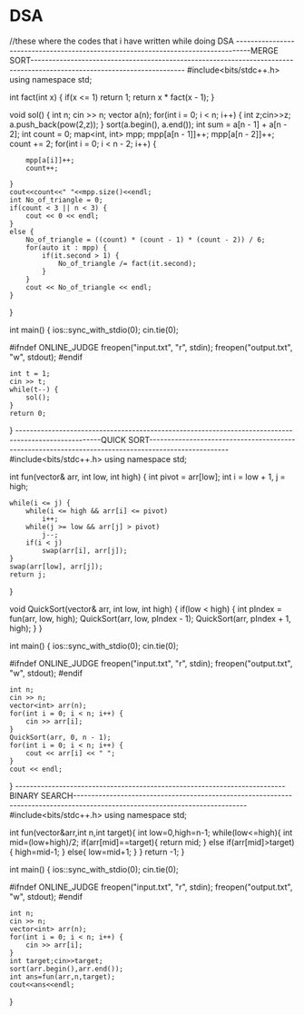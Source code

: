 # DSA
//these where the codes that i have written while doing DSA
----------------------------------------------------------------------------------MERGE SORT------------------------------------------------------------------------------------------------------------------------
#include<bits/stdc++.h>
using namespace std;

int fact(int x) {
    if(x <= 1)
        return 1;
    return x * fact(x - 1);
}

void sol() {
    int n;
    cin >> n;
    vector<int> a(n);
    for(int i = 0; i < n; i++) {
        int z;cin>>z;
        a.push_back(pow(2,z));
    }
    sort(a.begin(), a.end());
    int sum = a[n - 1] + a[n - 2];
    int count = 0;
    map<int, int> mpp;
    mpp[a[n - 1]]++;
    mpp[a[n - 2]]++;
    count += 2;
    for(int i = 0; i < n - 2; i++) {
    
        mpp[a[i]]++;
        count++;
        
    }
    cout<<count<<" "<<mpp.size()<<endl;
    int No_of_triangle = 0;
    if(count < 3 || n < 3) {
        cout << 0 << endl;
    }
    else {
        No_of_triangle = ((count) * (count - 1) * (count - 2)) / 6;
        for(auto it : mpp) {
            if(it.second > 1) {
                No_of_triangle /= fact(it.second);
            }
        }
        cout << No_of_triangle << endl;
    }
}

int main() {
    ios::sync_with_stdio(0);
    cin.tie(0);

#ifndef ONLINE_JUDGE
    freopen("input.txt", "r", stdin);
    freopen("output.txt", "w", stdout);
#endif

    int t = 1;
    cin >> t;
    while(t--) {
        sol();
    }
    return 0;
}
-----------------------------------------------------------------------------------------------------QUICK SORT----------------------------------------------------------------------------------------------------
#include<bits/stdc++.h>
using namespace std;

int fun(vector<int>& arr, int low, int high) {
    int pivot = arr[low];
    int i = low + 1, j = high;

    while(i <= j) {
        while(i <= high && arr[i] <= pivot)
            i++;
        while(j >= low && arr[j] > pivot)
            j--;
        if(i < j)
            swap(arr[i], arr[j]);
    }
    swap(arr[low], arr[j]);
    return j;
}

void QuickSort(vector<int>& arr, int low, int high) {
    if(low < high) {
        int pIndex = fun(arr, low, high);
        QuickSort(arr, low, pIndex - 1);
        QuickSort(arr, pIndex + 1, high);
    }
}

int main() {
    ios::sync_with_stdio(0);
    cin.tie(0);

#ifndef ONLINE_JUDGE
    freopen("input.txt", "r", stdin);
    freopen("output.txt", "w", stdout);
#endif

    int n;
    cin >> n;
    vector<int> arr(n);
    for(int i = 0; i < n; i++) {
        cin >> arr[i];
    }
    QuickSort(arr, 0, n - 1);
    for(int i = 0; i < n; i++) {
        cout << arr[i] << " ";
    }
    cout << endl;
}
--------------------------------------------------------------------------BINARY SEARCH-----------------------------------------------------------------------------------------------------------------------------
#include<bits/stdc++.h>
using namespace std;

int fun(vector<int>&arr,int n,int target){
    int low=0,high=n-1;
    while(low<=high){
        int mid=(low+high)/2;
        if(arr[mid]==target){
            return mid;
        }
        else if(arr[mid]>target){
            high=mid-1;
        }
        else{
            low=mid+1;
        }
    }
    return -1;
}

int main() {
    ios::sync_with_stdio(0);
    cin.tie(0);

#ifndef ONLINE_JUDGE
    freopen("input.txt", "r", stdin);
    freopen("output.txt", "w", stdout);
#endif

    int n;
    cin >> n;
    vector<int> arr(n);
    for(int i = 0; i < n; i++) {
        cin >> arr[i];
    }
    int target;cin>>target;
    sort(arr.begin(),arr.end());
    int ans=fun(arr,n,target);
    cout<<ans<<endl;
    
    
}
